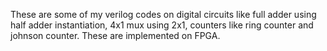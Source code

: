 These are some of my verilog codes on digital circuits like full adder using half adder instantiation, 4x1 mux using 2x1, counters like ring counter and johnson counter. These are implemented on FPGA.
